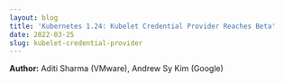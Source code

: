 ```yaml
---
layout: blog
title: 'Kubernetes 1.24: Kubelet Credential Provider Reaches Beta'
date: 2022-03-25
slug: kubelet-credential-provider
---
```


**Author:** Aditi Sharma (VMware), Andrew Sy Kim (Google)
